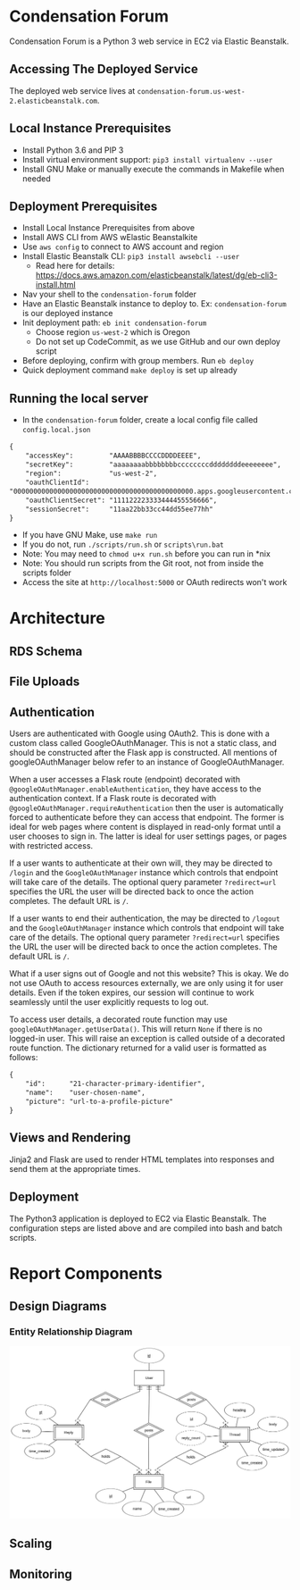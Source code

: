 
# Condensation Forum

Condensation Forum is a Python 3 web service in EC2 via Elastic Beanstalk.  

## Accessing The Deployed Service

The deployed web service lives at `condensation-forum.us-west-2.elasticbeanstalk.com`.

## Local Instance Prerequisites

 - Install Python 3.6 and PIP 3
 - Install virtual environment support: `pip3 install virtualenv --user`
 - Install GNU Make or manually execute the commands in Makefile when needed

## Deployment Prerequisites

 - Install Local Instance Prerequisites from above
 - Install AWS CLI from AWS wElastic Beanstalkite
 - Use `aws config` to connect to AWS account and region
 - Install Elastic Beanstalk CLI: `pip3 install awsebcli --user`
    - Read here for details: https://docs.aws.amazon.com/elasticbeanstalk/latest/dg/eb-cli3-install.html
 - Nav your shell to the `condensation-forum` folder
 - Have an Elastic Beanstalk instance to deploy to. Ex: `condensation-forum` is our deployed instance
 - Init deployment path: `eb init condensation-forum`
    - Choose region `us-west-2` which is Oregon
	- Do not set up CodeCommit, as we use GitHub and our own deploy script
 - Before deploying, confirm with group members. Run `eb deploy`
 - Quick deployment command `make deploy` is set up already

## Running the local server

 - In the `condensation-forum` folder, create a local config file called `config.local.json`<br/>
```
{
    "accessKey":         "AAAABBBBCCCCDDDDEEEE",
    "secretKey":         "aaaaaaaabbbbbbbbccccccccddddddddeeeeeeee",
    "region":            "us-west-2",
    "oauthClientId":     "000000000000000000000000000000000000000000000.apps.googleusercontent.com",
    "oauthClientSecret": "111122223333444455556666",
    "sessionSecret":     "11aa22bb33cc44dd55ee77hh"
}
```
 - If you have GNU Make, use `make run`
 - If you do not, run `./scripts/run.sh` or `scripts\run.bat`
 - Note: You may need to `chmod u+x run.sh` before you can run in \*nix
 - Note: You should run scripts from the Git root, not from inside the scripts folder
 - Access the site at `http://localhost:5000` or OAuth redirects won't work

# Architecture

## RDS Schema


## File Uploads


## Authentication

Users are authenticated with Google using OAuth2. This is done with a custom class called GoogleOAuthManager. This is
not a static class, and should be constructed after the Flask app is constructed. All mentions of googleOAuthManager
below refer to an instance of GoogleOAuthManager.

When a user accesses a Flask route (endpoint) decorated with
`@googleOAuthManager.enableAuthentication`, they have access to the authentication context. If a Flask route is
decorated with `@googleOAuthManager.requireAuthentication` then the user is automatically forced to authenticate
before they can access that endpoint. The former is ideal for web pages where content is displayed in read-only format
until a user chooses to sign in. The latter is ideal for user settings pages, or pages with restricted access.

If a user wants to authenticate at their own will, they may be directed to `/login` and the
`GoogleOAuthManager` instance which controls that endpoint will take care of the details. The optional query parameter
`?redirect=url` specifies the URL the user will be directed back to once the action completes. The default URL is
`/`.

If a user wants to end their authentication, the may be directed to `/logout` and the
`GoogleOAuthManager` instance which controls that endpoint will take care of the details. The optional query parameter
`?redirect=url` specifies the URL the user will be directed back to once the action completes. The default URL is
`/`.

What if a user signs out of Google and not this website? This is okay. We do not use OAuth to
access resources externally, we are only using it for user details. Even if the token expires, our session will continue
to work seamlessly until the user explicitly requests to log out.

To access user details, a decorated route function may use `googleOAuthManager.getUserData()`. This will return `None`
if there is no logged-in user. This will raise an exception is called outside of a decorated route function. The
dictionary returned for a valid user is formatted as follows:
```
{
    "id":      "21-character-primary-identifier",
    "name":    "user-chosen-name",
    "picture": "url-to-a-profile-picture"
}
```

## Views and Rendering

Jinja2 and Flask are used to render HTML templates into responses and send them at the appropriate times.

## Deployment

The Python3 application is deployed to EC2 via Elastic Beanstalk. The configuration steps are listed above and are compiled into bash and batch scripts.

# Report Components

## Design Diagrams

### Entity Relationship Diagram

![alt text](images/data_layer_hi_rez.png)

## Scaling

## Monitoring

